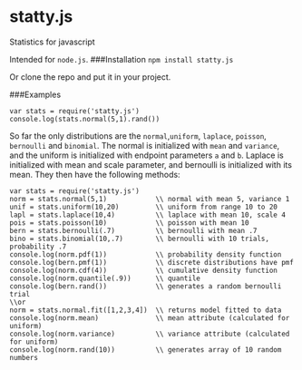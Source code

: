 # statty.js
Statistics for javascript

Intended for `node.js`. 
###Installation
`npm install statty.js`

Or clone the repo and put it in your project. 

###Examples

    var stats = require('statty.js')
    console.log(stats.normal(5,1).rand())
    
So far the only distributions are the `normal`,`uniform`, `laplace`, `poisson`, `bernoulli` and `binomial`. The normal is initialized with `mean` and `variance`, and the uniform is initialized with endpoint parameters `a` and `b`. Laplace is initialized with mean and scale parameter, and bernoulli is initialized with its mean. They then have the following methods:
    
    var stats = require('statty.js')
    norm = stats.normal(5,1)            \\ normal with mean 5, variance 1
    unif = stats.uniform(10,20)         \\ uniform from range 10 to 20
    lapl = stats.laplace(10,4)          \\ laplace with mean 10, scale 4 
    pois = stats.poisson(10)            \\ poisson with mean 10 
    bern = stats.bernoulli(.7)          \\ bernoulli with mean .7
    bino = stats.binomial(10,.7)        \\ bernoulli with 10 trials, probability .7
    console.log(norm.pdf(1))            \\ probability density function
    console.log(bern.pmf(1))            \\ discrete distributions have pmf
    console.log(norm.cdf(4))            \\ cumulative density function
    console.log(norm.quantile(.9))      \\ quantile
    console.log(bern.rand())            \\ generates a random bernoulli trial
    \\or
    norm = stats.normal.fit([1,2,3,4])  \\ returns model fitted to data
    console.log(norm.mean)              \\ mean attribute (calculated for uniform)
    console.log(norm.variance)          \\ variance attribute (calculated for uniform)
    console.log(norm.rand(10))          \\ generates array of 10 random numbers
